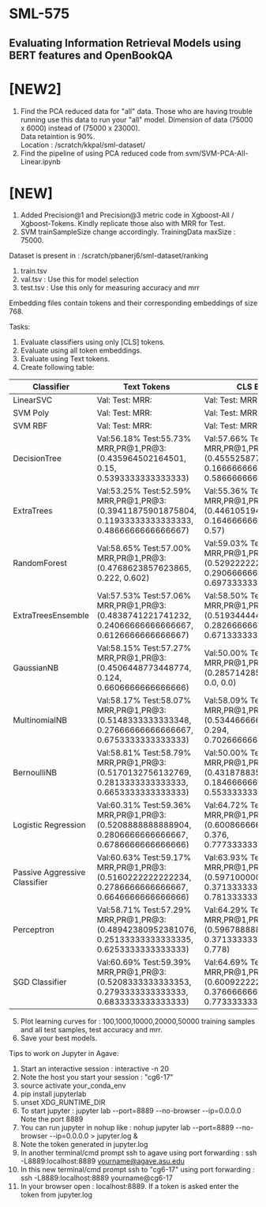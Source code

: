 # SML-575
## Evaluating Information Retrieval Models using BERT features and OpenBookQA 

# [NEW2]
1. Find the PCA reduced data for "all" data. Those who are having trouble running use this data to run your "all" model. Dimension of data (75000 x 6000) instead of (75000 x 23000).  
Data retaintion is 90%.  
Location : /scratch/kkpal/sml-dataset/
2. Find the pipeline of using PCA reduced code from svm/SVM-PCA-All-Linear.ipynb

# [NEW]
1. Added Precision@1 and Precision@3 metric code in Xgboost-All / Xgboost-Tokens. Kindly replicate those also with MRR for Test.
2. SVM trainSampleSize change accordingly. TrainingData maxSize : 75000.


Dataset is present in : /scratch/pbanerj6/sml-dataset/ranking 
 
1. train.tsv 
2. val.tsv : Use this for model selection
3. test.tsv : Use this only for measuring accuracy and mrr

Embedding files contain tokens and their corresponding embeddings of size 768. 

Tasks:
1. Evaluate classifiers using only [CLS] tokens.
2. Evaluate using all token embeddings.
3. Evaluate using Text tokens.
4. Create following table:

| Classifier | Text Tokens | CLS Emb | All Tokens| All PCA Tokens |
|------------|-------------|---------|-----------|-----------|
| LinearSVC  | Val: Test: MRR:| Val: Test: MRR: | Val: Test: MRR:| Val: Test: MRR:|
| SVM Poly  | Val: Test: MRR:| Val: Test: MRR: | Val: Test: MRR:| Val: Test: MRR:|
| SVM RBF  | Val: Test: MRR:| Val: Test: MRR: | Val: Test: MRR:|  Val: Test: MRR:|
| DecisionTree  | Val:56.18% Test:55.73% MRR,PR@1,PR@3:(0.435964502164501, 0.15, 0.5393333333333333)| Val:57.66% Test:56.80% MRR,PR@1,PR@3:(0.45552587782587617, 0.16666666666666666, 0.5866666666666667) | Val:55.84% Test:55.68% MRR,PR@1,PR@3:(0.4611036075036066, 0.18333333333333332, 0.5826666666666667)| Val:55.64% Test:55.93% MRR,PR@1,PR@3:(0.4412522366522349, 0.14466666666666667, 0.5573333333333333)|
| ExtraTrees  | Val:53.25% Test:52.59% MRR,PR@1,PR@3:(0.39411875901875804, 0.11933333333333333, 0.4866666666666667) | Val:55.36% Test:55.16% MRR,PR@1,PR@3:(0.44610519480519406, 0.16466666666666666, 0.57) | Val:54.39% Test:53.60% MRR,PR@1,PR@3:(0.40922029822029676, 0.126, 0.4573333333333333)| Val:51.01% Test:50.25% MRR,PR@1,PR@3:(0.3928292448292439, 0.13733333333333334, 0.44)|
| RandomForest | Val:58.65% Test:57.00% MRR,PR@1,PR@3:(0.4768623857623865, 0.222, 0.602)| Val:59.03% Test:59.21% MRR,PR@1,PR@3:(0.5292222222222241, 0.2906666666666667, 0.6973333333333334) | Val:58.76% Test:57.88% MRR,PR@1,PR@3:(0.5313962962962976, 0.29533333333333334, 0.69)| Val:50.53% Test:50.21% MRR,PR@1,PR@3:(0.40951861471861456, 0.16133333333333333, 0.506)| Val:52.59% Test:52.24% MRR,PR@1,PR@3:0.21 sec|
| ExtraTreesEnsemble | Val:57.53% Test:57.06% MRR,PR@1,PR@3:(0.4838741221741232, 0.24066666666666667, 0.6126666666666667)| Val:58.50% Test:58.32% MRR,PR@1,PR@3:(0.5193444444444472, 0.2826666666666667, 0.6713333333333333) | Val:57.74% Test:56.74% MRR,PR@1,PR@3:(0.5080313131313139, 0.26866666666666666, 0.6526666666666666)| Val:50.53% Test:50.21% MRR,PR@1,PR@3:(0.40951861471861456, 0.16133333333333333, 0.506)|
| GaussianNB | Val:58.15% Test:57.27% MRR,PR@1,PR@3:(0.4506448773448774, 0.124, 0.6606666666666666) | Val:50.00% Test:50.00% MRR,PR@1,PR@3:(0.2857142857142808, 0.0, 0.0) | Val: Test: MRR,PR@1,PR@3: | Val:50.00% Test:50.00% MRR,PR@1,PR@3:(0.2857142857142808, 0.0, 0.0) |
| MultinomialNB | Val:58.17% Test:58.07% MRR,PR@1,PR@3:(0.5148333333333348, 0.27666666666666667, 0.6753333333333333) | Val:58.09% Test:57.85% MRR,PR@1,PR@3:(0.5344666666666683, 0.294, 0.7026666666666667) | Val: Test: MRR,PR@1,PR@3: | Val:54.62% Test:54.49% MRR,PR@1,PR@3:(0.4761777777777788, 0.21133333333333335, 0.6453333333333333) |
| BernoulliNB | Val:58.81% Test:58.79% MRR,PR@1,PR@3:(0.5170132756132769, 0.2813333333333333, 0.6653333333333333) | Val:50.00% Test:50.00% MRR,PR@1,PR@3:(0.4318788359788366, 0.18466666666666667, 0.5533333333333333) | Val: Test: MRR,PR@1,PR@3: | Val:50.00% Test:50.00% MRR,PR@1,PR@3:(0.41022592592592627, 0.168, 0.508) |
| Logistic Regression | Val:60.31% Test:59.36% MRR,PR@1,PR@3:(0.5208888888888904, 0.2806666666666667, 0.6786666666666666)| Val:64.72% Test:65.11% MRR,PR@1,PR@3:(0.6008666666666689, 0.376, 0.7773333333333333)| Val:59.56% Test:58.38% MRR,PR@1,PR@3:(0.5391238095238106, 0.312, 0.686)| Val: Test: MRR,PR@1,PR@3:|
| Passive Aggressive Classifier | Val:60.63% Test:59.17% MRR,PR@1,PR@3:(0.5160222222222234, 0.2786666666666667, 0.6646666666666666)| Val:63.93% Test:64.25% MRR,PR@1,PR@3:(0.5971000000000024, 0.37133333333333335, 0.7813333333333333) | Val: Test: MRR,PR@1,PR@3:| Val:63.02% Test:62.95% MRR,PR@1,PR@3:(0.5707571428571455, 0.34933333333333333, 0.7313333333333333)|
| Perceptron | Val:58.71% Test:57.29% MRR,PR@1,PR@3:(0.48942380952381076, 0.25133333333333335, 0.6253333333333333)| Val:64.29% Test:65.07% MRR,PR@1,PR@3:(0.5967888888888915, 0.37133333333333335, 0.778)| Val: Test: MRR,PR@1,PR@3:| Val:61.00% Test:61.11% MRR,PR@1,PR@3:(0.5557571428571451, 0.33, 0.712)|
| SGD Classifier | Val:60.69% Test:59.39% MRR,PR@1,PR@3:(0.5208333333333353, 0.2793333333333333, 0.6833333333333333)| Val:64.69% Test:64.27% MRR,PR@1,PR@3:(0.6009222222222241, 0.37666666666666665, 0.7733333333333333) | Val: Test: MRR,PR@1,PR@3:| Val:64.29% Test:64.53% MRR,PR@1,PR@3:(0.5971925925925942, 0.37666666666666665, 0.7766666666666666)|


5. Plot learning curves for : 100,1000,10000,20000,50000 training samples and all test samples, test accuracy and mrr.
6. Save your best models.




Tips to work on Jupyter in Agave:

1. Start an interactive session : interactive -n 20 
2. Note the host you start your session : "cg6-17"
3. source activate your_conda_env
4. pip install jupyterlab
5. unset XDG_RUNTIME_DIR
6. To start jupyter : jupyter lab --port=8889 --no-browser --ip=0.0.0.0 
Note the port 8889
7. You can run jupyter in nohup like : nohup jupyter lab --port=8889 --no-browser --ip=0.0.0.0 > jupyter.log &
8. Note the token generated in jupyter.log 
9. In another terminal/cmd prompt ssh to agave using port forwarding : ssh -L8889:localhost:8889 yourname@agave.asu.edu
10. In this new terminal/cmd prompt ssh to "cg6-17" using port forwarding : ssh -L8889:localhost:8889 yourname@cg6-17
11. In your browser open : localhost:8889. If a token is asked enter the token from jupyter.log




